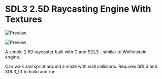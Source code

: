 # SDL3 2.5D Raycasting Engine With Textures

![Preview](https://github.com/con-dog/sdl-textured/blob/88a4a451aa799864a2b6c6f975da92f160baa858/media/phase-3/Screen%20Recording%202025-01-06%20at%207.53.50%E2%80%AFPM.gif)

![Preview](https://github.com/con-dog/sdl-textured/blob/88a4a451aa799864a2b6c6f975da92f160baa858/media/phase-3/phase-3.png)

A simple 2.5D raycaster built with C and SDL3 - similar to Wolfenstein engine. 

Can walk and sprint around a maze with wall collisions. Requires SDL3 and SDL3_ttf to build and run:
